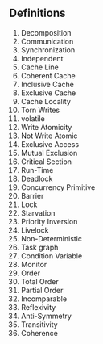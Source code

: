 ## Definitions
1. Decomposition
2. Communication
3. Synchronization
4. Independent
5. Cache Line
6. Coherent Cache
7. Inclusive Cache
8. Exclusive Cache
9. Cache Locality
10. Torn Writes
11. volatile
12. Write Atomicity
13. Not Write Atomic
14. Exclusive Access
15. Mutual Exclusion
16. Critical Section
17. Run-Time
18. Deadlock
19. Concurrency Primitive
20. Barrier
21. Lock
22. Starvation
23. Priority Inversion
24. Livelock
25. Non-Deterministic
26. Task graph
27. Condition Variable
28. Monitor
29. Order
30. Total Order
31. Partial Order
32. Incomparable
33. Reflexivity
34. Anti-Symmetry
35. Transitivity
36. Coherence